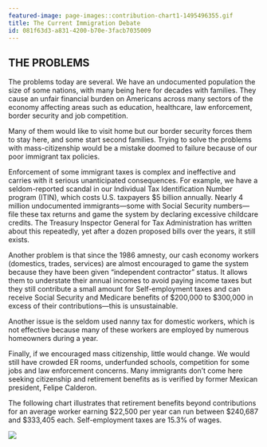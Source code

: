 ```yaml
---
featured-image: page-images::contribution-chart1-1495496355.gif
title: The Current Immigration Debate
id: 081f63d3-a831-4200-b70e-3facb7035009
---
```

THE PROBLEMS 
-

The problems today are several. We have an undocumented population the size of some nations, with many being here for decades with families. They cause an unfair financial burden on Americans across many sectors of the economy affecting areas such as education, healthcare, law enforcement, border security and job competition.

Many of them would like to visit home but our border security forces them to stay here, and some start second families. Trying to solve the problems with mass-citizenship would be a mistake doomed to failure because of our poor immigrant tax policies.

Enforcement of some immigrant taxes is complex and ineffective and carries with it serious unanticipated consequences. For example, we have a seldom-reported scandal in our Individual Tax Identification Number program (ITIN), which costs U.S. taxpayers $5 billion annually. Nearly 4 million undocumented immigrants—some with Social Security numbers—file these tax returns and game the system by declaring excessive childcare credits. The Treasury Inspector General for Tax Administration has written about this repeatedly, yet after a dozen proposed bills over the years, it still exists.

Another problem is that since the 1986 amnesty, our cash economy workers (domestics, trades, services) are almost encouraged to game the system because they have been given “independent contractor” status. It allows them to understate their annual incomes to avoid paying income taxes but they still contribute a small amount for Self-employment taxes and can receive Social Security and Medicare benefits of $200,000 to $300,000 in excess of their contributions—this is unsustainable.

Another issue is the seldom used nanny tax for domestic workers, which is not effective because many of these workers are employed by numerous homeowners during a year.

Finally, if we encouraged mass citizenship, little would change. We would still have crowded ER rooms, underfunded schools, competition for some jobs and law enforcement concerns. Many immigrants don’t come here seeking citizenship and retirement benefits as is verified by former Mexican president, Felipe Calderon.

 The following chart illustrates that retirement benefits beyond contributions for an average worker earning $22,500 per year can run between $240,687 and $333,405 each.  Self-employment taxes are 15.3% of wages. 
 
 ![](http://immigranttaxgroup.org/wp-content/uploads/2015/05/contribution-chart1.gif)